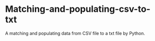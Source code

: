 # Matching-and-populating-csv-to-txt
A matching and populating data from CSV file to a txt file by Python.
